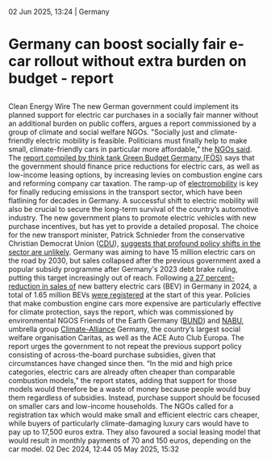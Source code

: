 02 Jun 2025, 13:24
| 
Germany
# Germany can boost socially fair e-car rollout without extra burden on budget - report
## 
Clean Energy Wire
The new German government could implement its planned support for electric car purchases in a socially fair manner without an additional burden on public coffers, argues a report commissioned by a group of climate and social welfare NGOs. "Socially just and climate-friendly electric mobility is feasible. Politicians must finally help to make small, climate-friendly cars in particular more affordable,” the [NGOs said](https://www.klima-allianz.de/presse/meldung/neue-studie-zeigt-wie-e-mobilitaet-sozial-und-klimavertraeglich-gelingt).
The [report compiled by think tank Green Budget Germany (FÖS)](https://www.klima-allianz.de/fileadmin/user_upload/Dateien/Daten/Publikationen/Studien___Hintergrund/2025-06_02_FOES-Studie_E-Mobilitaet.pdf) says that the government should finance price reductions for electric cars, as well as low-income leasing options, by increasing levies on combustion engine cars and reforming company car taxation.
The ramp-up of [electromobility](https://www.cleanenergywire.org/glossary/letter_e#electromobility) is key for finally reducing emissions in the transport sector, which have been flatlining for decades in Germany. A successful shift to electric mobility will also be crucial to secure the long-term survival of the country’s automotive industry. The new government plans to promote electric vehicles with new purchase incentives, but has yet to provide a detailed proposal. The choice for the new transport minister, Patrick Schnieder from the conservative Christian Democrat Union ([CDU](https://www.cleanenergywire.org/experts/cdu-christian-democratic-union)), [suggests that profound policy shifts in the sector are unlikely](https://www.cleanenergywire.org/news/germanys-pick-transport-minister-signals-cautious-approach-problem-child-sector).
Germany was aiming to have 15 million electric cars on the road by 2030, but sales collapsed after the previous government axed a popular subsidy programme after Germany's 2023 debt brake ruling, putting this target increasingly out of reach. Following [a](https://www.cleanenergywire.org/news/manufacturers-struggle-continues-electric-car-sales-remain-weak-germany)[ 27 percent-reduction in sales of](https://www.cleanenergywire.org/news/manufacturers-struggle-continues-electric-car-sales-remain-weak-germany) new battery electric cars (BEV) in Germany in 2024, a total of 1.65 million BEVs [were registered](https://www.cleanenergywire.org/news/germany-far-2030-electric-vehicle-target-registered-fleet-hits-165-million) at the start of this year.
Policies that make combustion engine cars more expensive are particularly effective for climate protection, says the report, which was commissioned by environmental NGOS Friends of the Earth Germany ([BUND](https://www.cleanenergywire.org/experts/bund-friends-earth-germany)) and [NABU](https://www.cleanenergywire.org/experts/nabu-nature-and-biodiversity-conservation-union), umbrella group [Climate-Alliance](https://www.cleanenergywire.org/experts/climate-alliance-germany) Germany, the country’s largest social welfare organisation Caritas, as well as the ACE Auto Club Europa.
The report urges the government to not repeat the previous support policy consisting of across-the-board purchase subsidies, given that circumstances have changed since then. “In the mid and high price categories, electric cars are already often cheaper than comparable combustion models,” the report states, adding that support for those models would therefore be a waste of money because people would buy them regardless of subsidies. Instead, purchase support should be focused on smaller cars and low-income households.
The NGOs called for a registration tax which would make small and efficient electric cars cheaper, while buyers of particularly climate-damaging luxury cars would have to pay up to 17,500 euros extra. They also favoured a social leasing model that would result in monthly payments of 70 and 150 euros, depending on the car model.
02 Dec 2024, 12:44
05 May 2025, 15:32
